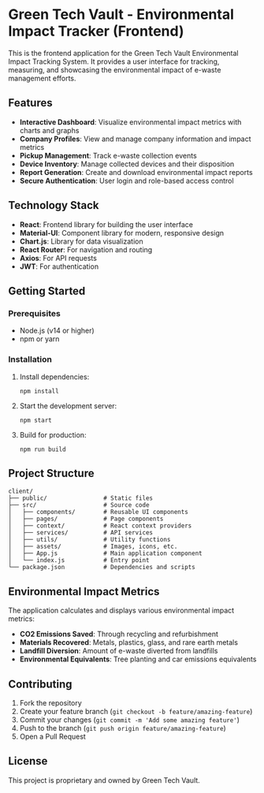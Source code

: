 # Green Tech Vault - Environmental Impact Tracker (Frontend)

This is the frontend application for the Green Tech Vault Environmental Impact Tracking System. It provides a user interface for tracking, measuring, and showcasing the environmental impact of e-waste management efforts.

## Features

- **Interactive Dashboard**: Visualize environmental impact metrics with charts and graphs
- **Company Profiles**: View and manage company information and impact metrics
- **Pickup Management**: Track e-waste collection events
- **Device Inventory**: Manage collected devices and their disposition
- **Report Generation**: Create and download environmental impact reports
- **Secure Authentication**: User login and role-based access control

## Technology Stack

- **React**: Frontend library for building the user interface
- **Material-UI**: Component library for modern, responsive design
- **Chart.js**: Library for data visualization
- **React Router**: For navigation and routing
- **Axios**: For API requests
- **JWT**: For authentication

## Getting Started

### Prerequisites

- Node.js (v14 or higher)
- npm or yarn

### Installation

1. Install dependencies:
   ```
   npm install
   ```

2. Start the development server:
   ```
   npm start
   ```

3. Build for production:
   ```
   npm run build
   ```

## Project Structure

```
client/
├── public/                # Static files
├── src/                   # Source code
│   ├── components/        # Reusable UI components
│   ├── pages/             # Page components
│   ├── context/           # React context providers
│   ├── services/          # API services
│   ├── utils/             # Utility functions
│   ├── assets/            # Images, icons, etc.
│   ├── App.js             # Main application component
│   └── index.js           # Entry point
└── package.json           # Dependencies and scripts
```

## Environmental Impact Metrics

The application calculates and displays various environmental impact metrics:

- **CO2 Emissions Saved**: Through recycling and refurbishment
- **Materials Recovered**: Metals, plastics, glass, and rare earth metals
- **Landfill Diversion**: Amount of e-waste diverted from landfills
- **Environmental Equivalents**: Tree planting and car emissions equivalents

## Contributing

1. Fork the repository
2. Create your feature branch (`git checkout -b feature/amazing-feature`)
3. Commit your changes (`git commit -m 'Add some amazing feature'`)
4. Push to the branch (`git push origin feature/amazing-feature`)
5. Open a Pull Request

## License

This project is proprietary and owned by Green Tech Vault. 